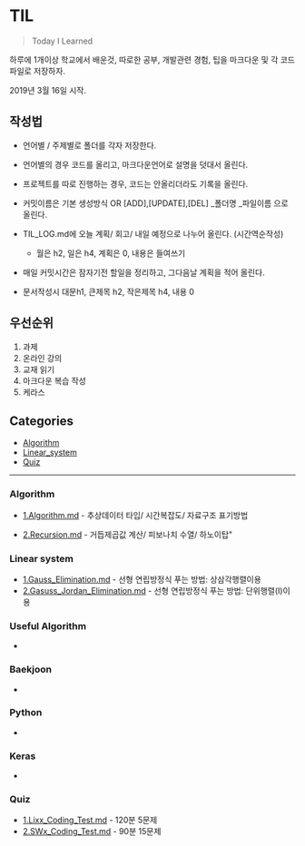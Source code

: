 # TIL
> Today I Learned



하루에 1개이상 학교에서 배운것, 따로한 공부, 개발관련 경험,  팁을 마크다운 및 각 코드파일로 저장하자.

2019년 3월 16일 시작.



## 작성법

- 언어별 / 주제별로 폴더를 각자 저장한다.

- 언어별의 경우 코드를 올리고, 마크다운언어로 설명을 덧대서 올린다.

- 프로젝트를 따로 진행하는 경우, 코드는 안올리더라도 기록을 올린다.

- 커밋이름은 기본 생성방식 OR [ADD],[UPDATE],[DEL] _폴더명 _파일이름 으로 올린다.

- TIL_LOG.md에 오늘 계획/ 회고/ 내일 예정으로 나누어 올린다. (시간역순작성)

  - 월은 h2, 일은 h4, 계획은 0, 내용은 들여쓰기

- 매일 커밋시간은 잠자기전 할일을 정리하고, 그다음날 계획을 적어 올린다.

- 문서작성시 대문h1, 큰제목 h2, 작은제목 h4, 내용 0



## 우선순위

1. 과제
2. 온라인 강의
3. 교재 읽기
4. 마크다운 복습 작성
5. 케라스



## Categories
- [Algorithm](Algorithm)
- [Linear_system](Linear_system)
- [Quiz](Quiz)



---



### Algorithm

- [1.Algorithm.md](Algorithm/1.Algorithm.md) - 추상데이터 타입/ 시간복잡도/ 자료구조 표기방법

- [2.Recursion.md](Algorithm/2.Recursion.md) - 거듭제곱값 계산/ 피보나치 수열/  하노이탑"

### Linear system

- [1.Gauss_Elimination.md](Linear_system/1.Gauss_Elimination.md) - 선형 연립방정식 푸는 방법: 상삼각행렬이용
- [2.Gasuss_Jordan_Elimination.md](Linear_system/2.Gasuss_Jordan_Elimination.md) - 선형 연립방정식 푸는 방법: 단위행렬(I)이용

### Useful Algorithm

- ​	

### Baekjoon

- 

### Python

- 

### Keras

- 

### Quiz

- [1.Lixx_Coding_Test.md](Quiz/1.Lixx_Coding_Test.md) - 120분 5문제
- [2.SWx_Coding_Test.md](Quiz/2.SWx_Coding_Test.md) - 90분 15문제

  